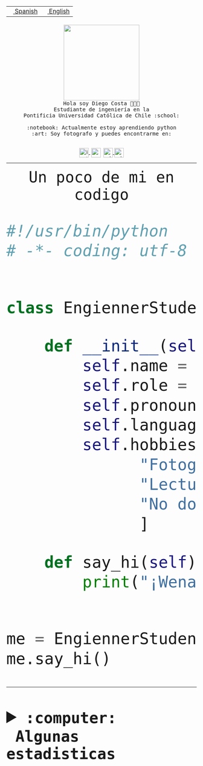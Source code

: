 <table border="0"  align="right">
 <tr><td><a href="README.md"><img src="https://upload.wikimedia.org/wikipedia/commons/thumb/8/89/Bandera_de_Espa%C3%B1a.svg/1200px-Bandera_de_Espa%C3%B1a.svg.png" height="10"> Spanish</a></td>
 <td><a href="README.en.md"><img src="https://upload.wikimedia.org/wikipedia/commons/a/a4/Flag_of_the_United_States.svg" height="10"> English</a></td></tr>
</table><br><br><br>


<p align="center">
  <img src="https://github.com/diegocostares/diegocostares/blob/main/Images/aaa2.gif?raw=true" height="200px" weight="200px">
  <br><samp>
    Hola soy Diego Costa 👨🏻‍💻<br>
    Estudiante de ingeniería en la <br>
    Pontificia Universidad Católica de Chile :school:<br>
  <br>
    :notebook: Actualmente estoy aprendiendo python <br>
    :art: Soy fotografo y puedes encontrarme en: <br>
  <br></samp>
  
</p>

<p align="center">
   <a href="https://instagram.com/diegocosta_no" target="blank">
    <img 
    align="center" src="https://cdn.jsdelivr.net/npm/simple-icons@3.0.1/icons/instagram.svg" alt="instagram" height="25px" width="25px" />
  </a>
  <a style="border: 3px solid; color: white;"href="https://t.me/diegocosta_no" target="blank">
  <img
  align="center" alt="Telegram" width="25px" src="https://icons-for-free.com/iconfiles/png/512/Telegram-1324888767380505522.png" />
</a>
<a href="https://api.whatsapp.com/send?phone=56971897835&text=Hola!" target="blank">
  <img
  align="center" alt="wtsp" width="25px" src="https://img.icons8.com/pastel-glyph/2x/whatsapp--v2.png" />
</a>
<a href="https://www.linkedin.com/in/diego-costa-786249213/" target="blank">
  <img
  align="center" alt="wtsp" width="25px" src="https://img.icons8.com/metro/452/linkedin.png" />
</a>

  </a>
</p>

---


<p align="center"><font size="25"><samp>Un poco de mi en codigo</samp></front></p>


```python
#!/usr/bin/python
# -*- coding: utf-8 -*-


class EngiennerStudent:

    def __init__(self):
        self.name = "Diego Costa"
        self.role = "Estudiante"
        self.pronouns = "he/him"
        self.language_spoken = ["es_CL", "en_US"]
        self.hobbies = [
              "Fotografia",
              "Lectura",
              "No dormir",
              ]

    def say_hi(self):
        print("¡Wena mundo!")


me = EngiennerStudent()
me.say_hi()
```
---
<details>
  <summary><b><samp>:computer: &nbsp;Algunas estadisticas</samp></b></summary>
  <br/></p>

<!--START_SECTION:waka-->
![Code Time](http://img.shields.io/badge/Code%20Time-973%20hrs%2038%20mins-blue)

**Soy nocturno 🦉** 

```text
🌞 Mañana                 17 commits          ░░░░░░░░░░░░░░░░░░░░░░░░░   00.60 % 
🌆 Día                    865 commits         ████████░░░░░░░░░░░░░░░░░   30.38 % 
🌃 Tarde                  1272 commits        ███████████░░░░░░░░░░░░░░   44.68 % 
🌙 Noche                  693 commits         ██████░░░░░░░░░░░░░░░░░░░   24.34 % 
```
📅 **Soy más productivo los Martes** 

```text
Lunes                    433 commits         ████░░░░░░░░░░░░░░░░░░░░░   15.21 % 
Martes                   554 commits         █████░░░░░░░░░░░░░░░░░░░░   19.46 % 
Miércoles                367 commits         ███░░░░░░░░░░░░░░░░░░░░░░   12.89 % 
Jueves                   430 commits         ████░░░░░░░░░░░░░░░░░░░░░   15.10 % 
Viernes                  420 commits         ████░░░░░░░░░░░░░░░░░░░░░   14.75 % 
Sábado                   221 commits         ██░░░░░░░░░░░░░░░░░░░░░░░   07.76 % 
Domingo                  422 commits         ████░░░░░░░░░░░░░░░░░░░░░   14.82 % 
```


📊 **Esta semana me dediqué a** 

```text
🐱‍💻 Proyectos: 
2023-1-S4-Grupo2-Scraper 22 hrs 3 mins       ███████████████░░░░░░░░░░   60.28 % 
Index-capstone           4 hrs 9 mins        ███░░░░░░░░░░░░░░░░░░░░░░   11.39 % 
Tarea2                   3 hrs 25 mins       ██░░░░░░░░░░░░░░░░░░░░░░░   09.37 % 
server respaldlo         3 hrs 25 mins       ██░░░░░░░░░░░░░░░░░░░░░░░   09.37 % 
2023-1-S4-Grupo2-Backend 1 hr 30 mins        █░░░░░░░░░░░░░░░░░░░░░░░░   04.14 % 
```


 Last Updated on 26/05/2023 18:22:39 UTC
<!--END_SECTION:waka-->
  
  

<p align="center"> <img src="https://github-readme-stats.vercel.app/api?username=diegocostares&show_icons=true&theme=ayu-mirage" alt="abhisheknaiidu" /></p>
 
</details>
